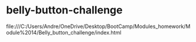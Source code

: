 # belly-button-challenge

file:///C:/Users/Andre/OneDrive/Desktop/BootCamp/Modules_homework/Module%2014/Belly_button_challenge/index.html
